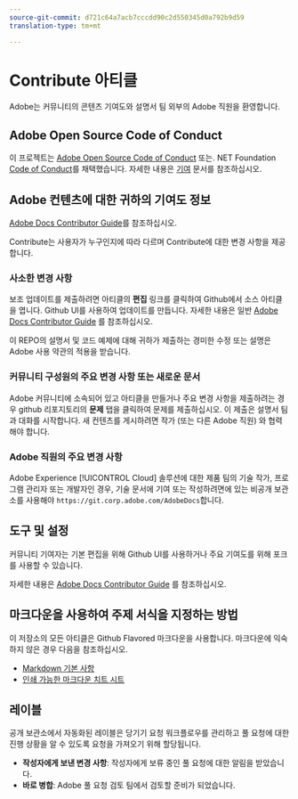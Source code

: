 ```yaml
---
source-git-commit: d721c64a7acb7cccdd90c2d550345d0a792b9d59
translation-type: tm+mt

---
```

# Contribute 아티클


Adobe는 커뮤니티의 콘텐츠 기여도와 설명서 팀 외부의 Adobe 직원을 환영합니다.

## Adobe Open Source Code of Conduct

이 프로젝트는 [Adobe Open Source Code of Conduct](code-of-conduct.md) 또는. NET Foundation [Code of Conduct](https://dotnetfoundation.org/code-of-conduct)를 채택했습니다. 자세한 내용은 [기여](contributing.md) 문서를 참조하십시오.

## Adobe 컨텐츠에 대한 귀하의 기여도 정보

[Adobe Docs Contributor Guide](https://docs.adobe.com/help/en/contributor/contributor-guide/introduction.html)를 참조하십시오.

Contribute는 사용자가 누구인지에 따라 다르며 Contribute에 대한 변경 사항을 제공합니다.

### 사소한 변경 사항

보조 업데이트를 제출하려면 아티클의 **편집** 링크를 클릭하여 Github에서 소스 아티클을 엽니다. Github UI를 사용하여 업데이트를 만듭니다. 자세한 내용은 일반 [Adobe Docs Contributor Guide](https://docs.adobe.com/help/en/contributor/contributor-guide/introduction.html) 를 참조하십시오.

이 REPO의 설명서 및 코드 예제에 대해 귀하가 제출하는 경미한 수정 또는 설명은 Adobe 사용 약관의 적용을 받습니다.

### 커뮤니티 구성원의 주요 변경 사항 또는 새로운 문서

Adobe 커뮤니티에 소속되어 있고 아티클을 만들거나 주요 변경 사항을 제출하려는 경우 github 리포지토리의 **문제** 탭을 클릭하여 문제를 제출하십시오. 이 제출은 설명서 팀과 대화를 시작합니다. 새 컨텐츠를 게시하려면 작가 (또는 다른 Adobe 직원) 와 협력해야 합니다.

<!--
If you submit a pull request with significant changes to documentation and code examples, you'll see a message in the pull request asking you to submit an online contribution license agreement (CLA). You must complete the online form before we can review your pull request.
-->

### Adobe 직원의 주요 변경 사항

Adobe Experience [!UICONTROL Cloud] 솔루션에 대한 제품 팀의 기술 작가, 프로그램 관리자 또는 개발자인 경우, 기술 문서에 기여 또는 작성하려면에 있는 비공개 보관소를 사용해야 `https://git.corp.adobe.com/AdobeDocs`합니다.

<!--Employees from other parts of the Adobe world should use the public repo for minor updates.-->

## 도구 및 설정

커뮤니티 기여자는 기본 편집을 위해 Github UI를 사용하거나 주요 기여도를 위해 포크를 사용할 수 있습니다.

자세한 내용은 [Adobe Docs Contributor Guide](https://docs.adobe.com/help/en/contributor/contributor-guide/introduction.html) 를 참조하십시오.

## 마크다운을 사용하여 주제 서식을 지정하는 방법

이 저장소의 모든 아티클은 Github Flavored 마크다운을 사용합니다. 마크다운에 익숙하지 않은 경우 다음을 참조하십시오.

* [Markdown 기본 사항](https://help.github.com/articles/getting-started-with-writing-and-formatting-on-github/)
* [인쇄 가능한 마크다운 치트 시트](https://guides.github.com/pdfs/markdown-cheatsheet-online.pdf)

## 레이블

공개 보관소에서 자동화된 레이블은 당기기 요청 워크플로우를 관리하고 풀 요청에 대한 진행 상황을 알 수 있도록 요청을 가져오기 위해 할당됩니다.

* **작성자에게 보낸 변경 사항**: 작성자에게 보류 중인 풀 요청에 대한 알림을 받았습니다.
* **바로 병합**: Adobe 풀 요청 검토 팀에서 검토할 준비가 되었습니다.
